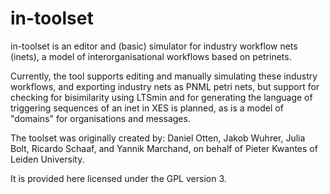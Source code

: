 # in-toolset

in-toolset is an editor and (basic) simulator for industry workflow nets (inets), a model of interorganisational workflows based on petrinets.

Currently, the tool supports editing and manually simulating these industry workflows, and exporting industry nets as PNML petri nets, but support for checking for bisimilarity using LTSmin and for generating the language of triggering sequences of an inet in XES is planned, as is a model of "domains" for organisations and messages.

The toolset was originally created by: Daniel Otten, Jakob Wuhrer, Julia Bolt, Ricardo Schaaf, and Yannik Marchand, on behalf of Pieter Kwantes of Leiden University.

It is provided here licensed under the GPL version 3.
